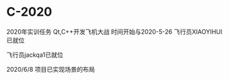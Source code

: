 # C-2020
2020年实训任务
Qt,C++开发飞机大战
时间开始与2020-5-26
飞行员XIAOYIHUI已就位

飞行员jackqa1已就位


2020/6/8  项目已实现场景的布局
